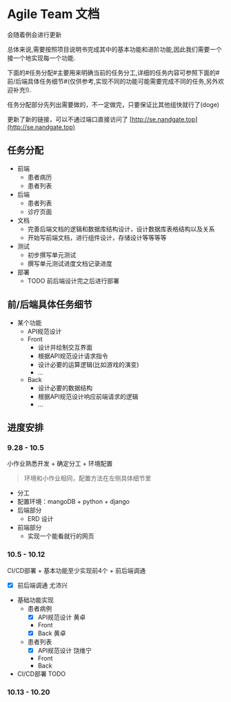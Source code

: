# Agile Team 文档

会随着例会进行更新

<!-- 分工<br>
| ypx |  | | | | 
| --- | --- | --- | --- | --- |
| | | | |  -->

总体来说,需要按照项目说明书完成其中的基本功能和进阶功能,因此我们需要一个接一个地实现每一个功能.

下面的#任务分配#主要用来明确当前的任务分工,详细的任务内容可参照下面的#前/后端具体任务细节#(仅供参考,实现不同的功能可能需要完成不同的任务,另外欢迎补充!).

任务分配部分先列出需要做的，不一定做完，只要保证比其他组快就行了(doge)

更新了新的链接，可以不通过端口直接访问了 [http://se.nandgate.top](http://se.nandgate.top)

## 任务分配

- 前端
	- 患者病历
	- 患者列表
- 后端
	- 患者列表
	- 诊疗页面
- 文档
	- 完善后端文档的逻辑和数据库结构设计，设计数据库表格结构以及关系
	- 开始写前端文档，进行组件设计，存储设计等等等等
- 测试
	- 初步撰写单元测试
	- 撰写单元测试进度文档记录进度
- 部署
	- TODO 前后端设计完之后进行部署



## 前/后端具体任务细节
- 某个功能
    - API规范设计
    - Front
         - 设计并绘制交互界面
         - 根据API规范设计请求指令
         - 设计必要的运算逻辑(比如游戏的演变)
         - ...
    - Back
         - 设计必要的数据结构
         - 根据API规范设计响应前端请求的逻辑
         - ...

## 进度安排

### 9.28 - 10.5
小作业熟悉开发 + 确定分工 + 环境配置
> 环境和小作业相同，配置方法在左侧具体细节里

 - 分工
 - 配置环境：mangoDB + python + django 
 - 后端部分
    - ERD 设计
 - 前端部分
    - 实现一个能看就行的网页 

### 10.5 - 10.12

CI/CD部署 + 基本功能至少实现前4个 + 前后端调通

 - [x] 前后端调通 尤沛兴
 - 基础功能实现
    - 患者病例
        - [x] API规范设计 黄卓
        - Front 
        - [x] Back 黄卓
    - 患者列表
        - [x] API规范设计 饶维宁
        - Front
        - Back
 - CI/CD部署 TODO

### 10.13 - 10.20

